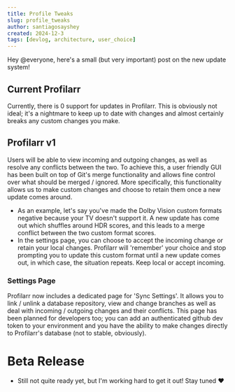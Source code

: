 ```yaml
---
title: Profile Tweaks
slug: profile_tweaks
author: santiagosayshey
created: 2024-12-3
tags: [devlog, architecture, user_choice]
---
```


Hey @everyone, here's a small (but very important) post on the new update system!

## Current Profilarr

Currently, there is 0 support for updates in Profilarr. This is obviously not ideal; it's a nightmare to keep up to date with changes and almost certainly breaks any custom changes you make.

## Profilarr v1

Users will be able to view incoming and outgoing changes, as well as resolve any conflicts between the two. To achieve this, a user friendly GUI has been built on top of Git's merge functionality and allows fine control over what should be merged / ignored. More specifically, this functionality allows us to make custom changes and choose to retain them once a new update comes around.

- As an example, let's say you've made the Dolby Vision custom formats negative because your TV doesn't support it. A new update has come out which shuffles around HDR scores, and this leads to a merge conflict between the two custom format scores.
- In the settings page, you can choose to accept the incoming change or retain your local changes. Profilarr will 'remember' your choice and stop prompting you to update this custom format until a new update comes out, in which case, the situation repeats. Keep local or accept incoming.

### Settings Page

Profilarr now includes a dedicated page for 'Sync Settings'. It allows you to link / unlink a database repository, view and change branches as well as deal with incoming / outgoing changes and their conflicts. This page has been planned for developers too; you can add an authenticated github dev token to your environment and you have the ability to make changes directly to Profilarr's database (not to stable, obviously).

# Beta Release

- Still not quite ready yet, but I'm working hard to get it out! Stay tuned :hearts:
